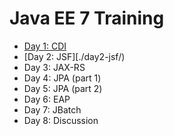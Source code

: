 # Java EE 7 Training

* [Day 1: CDI](./day1-cdi/)
* [Day 2: JSF][./day2-jsf/)
* Day 3: JAX-RS
* Day 4: JPA (part 1)
* Day 5: JPA (part 2)
* Day 6: EAP
* Day 7: JBatch
* Day 8: Discussion
